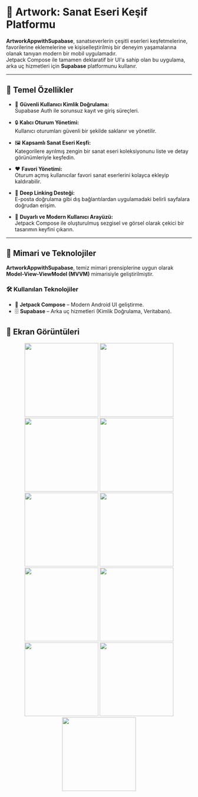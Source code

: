 # 🎨 Artwork: Sanat Eseri Keşif Platformu

**ArtworkAppwithSupabase**, sanatseverlerin çeşitli eserleri keşfetmelerine, favorilerine eklemelerine ve kişiselleştirilmiş bir deneyim yaşamalarına olanak tanıyan modern bir mobil uygulamadır.  
Jetpack Compose ile tamamen deklaratif bir UI'a sahip olan bu uygulama, arka uç hizmetleri için **Supabase** platformunu kullanır.

---

## 🚀 Temel Özellikler

- 🔐 **Güvenli Kullanıcı Kimlik Doğrulama:**  
  Supabase Auth ile sorunsuz kayıt ve giriş süreçleri.

- 🔒 **Kalıcı Oturum Yönetimi:**  
  Kullanıcı oturumları güvenli bir şekilde saklanır ve yönetilir.

- 🖼️ **Kapsamlı Sanat Eseri Keşfi:**  
  Kategorilere ayrılmış zengin bir sanat eseri koleksiyonunu liste ve detay görünümleriyle keşfedin.

- ❤️ **Favori Yönetimi:**  
  Oturum açmış kullanıcılar favori sanat eserlerini kolayca ekleyip kaldırabilir.

- 🔗 **Deep Linking Desteği:**  
  E-posta doğrulama gibi dış bağlantılardan uygulamadaki belirli sayfalara doğrudan erişim.

- 📱 **Duyarlı ve Modern Kullanıcı Arayüzü:**  
  Jetpack Compose ile oluşturulmuş sezgisel ve görsel olarak çekici bir tasarımın keyfini çıkarın.

---

## 🧱 Mimari ve Teknolojiler

**ArtworkAppwithSupabase**, temiz mimari prensiplerine uygun olarak **Model-View-ViewModel (MVVM)** mimarisiyle geliştirilmiştir.

### 🛠️ Kullanılan Teknolojiler

- 🧩 **Jetpack Compose** – Modern Android UI geliştirme.
- 🗄️ **Supabase** – Arka uç hizmetleri (Kimlik Doğrulama, Veritabanı).


## 📸 Ekran Görüntüleri
<p align="center">
  <img src="https://github.com/user-attachments/assets/eea08d0a-5454-4728-b3ee-030aaeafd8fc" width="200" />
  <img src="https://github.com/user-attachments/assets/5f173764-d1e9-4654-9ad1-1db85fca7280" width="200" />
  <img src="https://github.com/user-attachments/assets/95a86ed8-2831-4dda-998c-aaf065e59d0c" width="200" />
  <img src="https://github.com/user-attachments/assets/aab6e9b7-bab6-412c-af8c-7b8aff12bdf2" width="200" />
  <img src="https://github.com/user-attachments/assets/f7c8658b-11b5-44ec-91cb-3cf97df98c78" width="200" />
  <img src="https://github.com/user-attachments/assets/3b856335-ad4e-4f8f-981e-05c66f5ca5a9" width="200" />
  <img src="https://github.com/user-attachments/assets/fdd3e2e1-fc87-47e2-9ff2-16eb579c13eb" width="200" />
  <img src="https://github.com/user-attachments/assets/8e83a93e-dc81-402f-900d-8473325a7b53" width="200" />
  <img src="https://github.com/user-attachments/assets/02801ade-c664-4c9a-a316-2d6b7f7f4ebf" width="200" />
  <img src="https://github.com/user-attachments/assets/93ac4f80-4b29-489d-953c-2c27b2876d23" width="200" />
  <img src="https://github.com/user-attachments/assets/266ce8a1-519d-4c3d-8469-33fb3f6a2698" width="200" />
</p>
